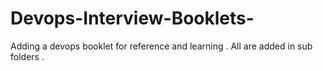 # Devops-Interview-Booklets-
Adding a devops booklet for reference and learning . All are added in sub folders .
